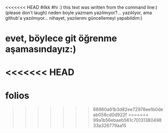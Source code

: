 <<<<<<< HEAD
#ilkk
#hi :) this text was written from the command line:)(please don't laugh)
neden boyle yazmam yazılmıyor?...
yazılılyor, ama github'a yazılmıyor...
nihayet, yazılarımı güncellemeyi yapabildim:)
# evet, böylece git öğrenme aşamasındayız:)
<<<<<<< HEAD
=======
# folios
>>>>>>> 68960a61b3d82ee72978ee1b0deab056cd0d922f
=======
>>>>>>> 99a1b56ebaeb561c7013138049833a326779aa15
